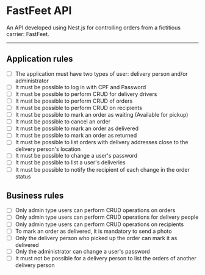 # FastFeet API

An API developed using Nest.js for controlling orders from a fictitious carrier: FastFeet.

---

## Application rules

- [ ] The application must have two types of user: delivery person and/or administrator
- [ ] It must be possible to log in with CPF and Password
- [ ] It must be possible to perform CRUD for delivery drivers
- [ ] It must be possible to perform CRUD of orders
- [ ] It must be possible to perform CRUD on recipients
- [ ] It must be possible to mark an order as waiting (Available for pickup)
- [ ] It must be possible to cancel an order
- [ ] It must be possible to mark an order as delivered
- [ ] It must be possible to mark an order as returned
- [ ] It must be possible to list orders with delivery addresses close to the delivery person's location
- [ ] It must be possible to change a user's password
- [ ] It must be possible to list a user's deliveries
- [ ] It must be possible to notify the recipient of each change in the order status

## Business rules

- [ ] Only admin type users can perform CRUD operations on orders
- [ ] Only admin type users can perform CRUD operations for delivery people
- [ ] Only admin type users can perform CRUD operations on recipients
- [ ] To mark an order as delivered, it is mandatory to send a photo
- [ ] Only the delivery person who picked up the order can mark it as delivered
- [ ] Only the administrator can change a user's password
- [ ] It must not be possible for a delivery person to list the orders of another delivery person
